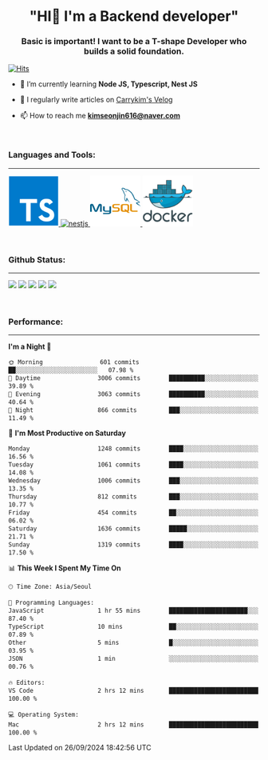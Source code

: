 <h1 align="center">"HI👋 I'm a Backend developer" </h1>
<h3 align="center">Basic is important! I want to be a T-shape Developer who builds a solid foundation.</h3>

[![Hits](https://hits.seeyoufarm.com/api/count/incr/badge.svg?url=https%3A%2F%2Fgithub.com%2Fgimseonjin&count_bg=%2318BFE5&title_bg=%23555555&icon=ko-fi.svg&icon_color=%23E7E7E7&title=hits&edge_flat=false)](https://hits.seeyoufarm.com)

- 🌱 I’m currently learning **Node JS, Typescript, Nest JS**

- 📝 I regularly write articles on [Carrykim's Velog](https://velog.io/@carrykim)

- 📫 How to reach me **kimseonjin616@naver.com**

<br/>

<h3 align="left">Languages and Tools:</h3>

***

<p align="left"> 
 <a href="https://www.typescriptlang.org/" target="_blank" rel="noreferrer"> <img src="https://raw.githubusercontent.com/devicons/devicon/master/icons/typescript/typescript-original.svg" alt="typescript" width="20%" height="20%"/> </a>
<a href="https://nestjs.com/" target="_blank" rel="noreferrer"> <img src="https://docs.nestjs.com/assets/logo-small.svg" alt="nestjs" width="20%" height="20%"/> </a> 
<a href="https://www.mysql.com/" target="_blank" rel="noreferrer"> <img src="https://raw.githubusercontent.com/devicons/devicon/master/icons/mysql/mysql-original-wordmark.svg" alt="mysql" width="20%" height="20%"/>  </a>
 <a href="https://www.docker.com/" target="_blank" rel="noreferrer"> <img src="https://raw.githubusercontent.com/devicons/devicon/master/icons/docker/docker-original-wordmark.svg" alt="docker" width="20%" height="20%"/> </a>
 </p>
</p>

<br/>

<h3 align="left">Github Status:</h3>

***

![](http://github-profile-summary-cards.vercel.app/api/cards/profile-details?username=gimseonjin&theme=nord_bright)
![](http://github-profile-summary-cards.vercel.app/api/cards/repos-per-language?username=gimseonjin&theme=nord_bright)
![](http://github-profile-summary-cards.vercel.app/api/cards/most-commit-language?username=gimseonjin&theme=nord_bright)
![](http://github-profile-summary-cards.vercel.app/api/cards/stats?username=gimseonjin&theme=nord_bright)
![](http://github-profile-summary-cards.vercel.app/api/cards/productive-time?username=gimseonjin&theme=nord_bright&utcOffset=8)


<br/>

<h3 align="left">Performance:</h3>

***

<!--START_SECTION:waka-->
**I'm a Night 🦉** 

```text
🌞 Morning                601 commits         ██░░░░░░░░░░░░░░░░░░░░░░░   07.98 % 
🌆 Daytime                3006 commits        ██████████░░░░░░░░░░░░░░░   39.89 % 
🌃 Evening                3063 commits        ██████████░░░░░░░░░░░░░░░   40.64 % 
🌙 Night                  866 commits         ███░░░░░░░░░░░░░░░░░░░░░░   11.49 % 
```
📅 **I'm Most Productive on Saturday** 

```text
Monday                   1248 commits        ████░░░░░░░░░░░░░░░░░░░░░   16.56 % 
Tuesday                  1061 commits        ████░░░░░░░░░░░░░░░░░░░░░   14.08 % 
Wednesday                1006 commits        ███░░░░░░░░░░░░░░░░░░░░░░   13.35 % 
Thursday                 812 commits         ███░░░░░░░░░░░░░░░░░░░░░░   10.77 % 
Friday                   454 commits         ██░░░░░░░░░░░░░░░░░░░░░░░   06.02 % 
Saturday                 1636 commits        █████░░░░░░░░░░░░░░░░░░░░   21.71 % 
Sunday                   1319 commits        ████░░░░░░░░░░░░░░░░░░░░░   17.50 % 
```


📊 **This Week I Spent My Time On** 

```text
🕑︎ Time Zone: Asia/Seoul

💬 Programming Languages: 
JavaScript               1 hr 55 mins        ██████████████████████░░░   87.40 % 
TypeScript               10 mins             ██░░░░░░░░░░░░░░░░░░░░░░░   07.89 % 
Other                    5 mins              █░░░░░░░░░░░░░░░░░░░░░░░░   03.95 % 
JSON                     1 min               ░░░░░░░░░░░░░░░░░░░░░░░░░   00.76 % 

🔥 Editors: 
VS Code                  2 hrs 12 mins       █████████████████████████   100.00 % 

💻 Operating System: 
Mac                      2 hrs 12 mins       █████████████████████████   100.00 % 
```


 Last Updated on 26/09/2024 18:42:56 UTC
<!--END_SECTION:waka-->

<div align="center">
  
